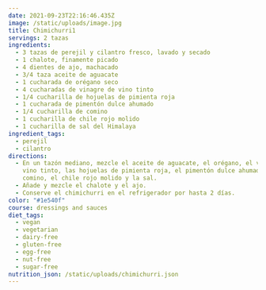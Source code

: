 ```yaml
---
date: 2021-09-23T22:16:46.435Z
image: /static/uploads/image.jpg
title: Chimichurri1
servings: 2 tazas
ingredients:
  - 3 tazas de perejil y cilantro fresco, lavado y secado
  - 1 chalote, finamente picado
  - 4 dientes de ajo, machacado
  - 3/4 taza aceite de aguacate
  - 1 cucharada de orégano seco
  - 4 cucharadas de vinagre de vino tinto
  - 1/4 cucharilla de hojuelas de pimienta roja
  - 1 cucharada de pimentón dulce ahumado
  - 1/4 cucharilla de comino
  - 1 cucharilla de chile rojo molido
  - 1 cucharilla de sal del Himalaya
ingredient_tags:
  - perejil
  - cilantro
directions:
  - En un tazón mediano, mezcle el aceite de aguacate, el orégano, el vinagre de
    vino tinto, las hojuelas de pimienta roja, el pimentón dulce ahumado, el
    comino, el chile rojo molido y la sal.
  - Añade y mezcle el chalote y el ajo.
  - Conserve el chimichurri en el refrigerador por hasta 2 días.
color: "#1e540f"
course: dressings and sauces
diet_tags:
  - vegan
  - vegetarian
  - dairy-free
  - gluten-free
  - egg-free
  - nut-free
  - sugar-free
nutrition_json: /static/uploads/chimichurri.json
---
```

